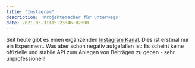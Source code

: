 ```yaml
---
title: "Instagram"
description: 'Projektemacher für unterwegs'
date: 2021-05-31T15:23:46+02:00
---
```

Seit heute gibt es einen ergänzenden <i class="insta-inline"></i> [Instagram Kanal](https://www.instagram.com/projektemacher/). Dies ist erstmal nur ein Experiment. Was aber schon negativ aufgefallen ist: Es scheint keine offizielle und stabile API zum Anlegen von Beiträgen zu geben - sehr unprofessionell!
